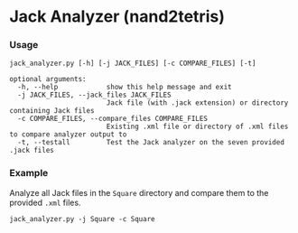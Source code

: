 # Jack Analyzer (nand2tetris)

### Usage
```
jack_analyzer.py [-h] [-j JACK_FILES] [-c COMPARE_FILES] [-t]

optional arguments:
  -h, --help            show this help message and exit
  -j JACK_FILES, --jack_files JACK_FILES
                        Jack file (with .jack extension) or directory containing Jack files
  -c COMPARE_FILES, --compare_files COMPARE_FILES
                        Existing .xml file or directory of .xml files to compare analyzer output to
  -t, --testall         Test the Jack analyzer on the seven provided .jack files
```

### Example
Analyze all Jack files in the ```Square``` directory and compare them to the provided ```.xml``` files.
```
jack_analyzer.py -j Square -c Square
```
